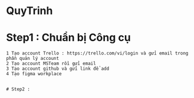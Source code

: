 # QuyTrinh

# Step1 : Chuẩn bị Công cụ

```
1 Tạo account Trello : https://trello.com/vi/login và gửi email trong phần quản lý account
2 Tạo account MSTeam rồi gửi email 
3 Tạo account github và gửi link để add
4 Tạo figma workplace


# Step2 : 
